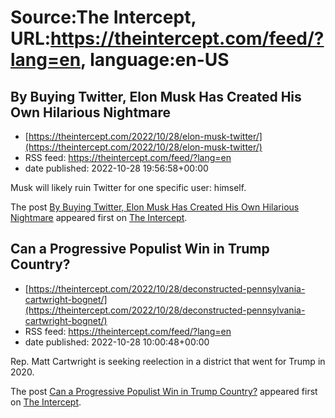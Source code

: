 # Source:The Intercept, URL:https://theintercept.com/feed/?lang=en, language:en-US

## By Buying Twitter, Elon Musk Has Created His Own Hilarious Nightmare
 - [https://theintercept.com/2022/10/28/elon-musk-twitter/](https://theintercept.com/2022/10/28/elon-musk-twitter/)
 - RSS feed: https://theintercept.com/feed/?lang=en
 - date published: 2022-10-28 19:56:58+00:00

<p>Musk will likely ruin Twitter for one specific user: himself.</p>
<p>The post <a href="https://theintercept.com/2022/10/28/elon-musk-twitter/" rel="nofollow">By Buying Twitter, Elon Musk Has Created His Own Hilarious Nightmare</a> appeared first on <a href="https://theintercept.com" rel="nofollow">The Intercept</a>.</p>

## Can a Progressive Populist Win in Trump Country?
 - [https://theintercept.com/2022/10/28/deconstructed-pennsylvania-cartwright-bognet/](https://theintercept.com/2022/10/28/deconstructed-pennsylvania-cartwright-bognet/)
 - RSS feed: https://theintercept.com/feed/?lang=en
 - date published: 2022-10-28 10:00:48+00:00

<p>Rep. Matt Cartwright is seeking reelection in a district that went for Trump in 2020.</p>
<p>The post <a href="https://theintercept.com/2022/10/28/deconstructed-pennsylvania-cartwright-bognet/" rel="nofollow">Can a Progressive Populist Win in Trump Country?</a> appeared first on <a href="https://theintercept.com" rel="nofollow">The Intercept</a>.</p>

